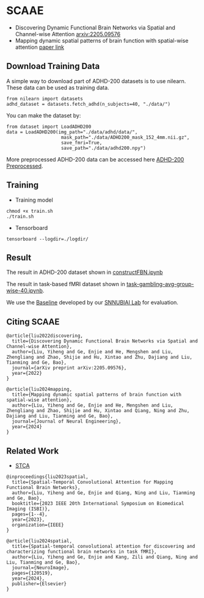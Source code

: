 # SCAAE
- Discovering Dynamic Functional Brain Networks via Spatial and Channel-wise Attention [arxiv:2205.09576](https://arxiv.org/abs/2205.09576) 
- Mapping dynamic spatial patterns of brain function with spatial-wise attention [paper link](https://iopscience.iop.org/article/10.1088/1741-2552/ad2cea)
## Download Training Data
A simple way to download part of ADHD-200 datasets is to use nilearn. These data can be used as training data.
```
from nilearn import datasets
adhd_dataset = datasets.fetch_adhd(n_subjects=40, "./data/")
```
You can make the dataset by:
```
from dataset import LoadADHD200
data = LoadADHD200(img_path="./data/adhd/data/", 
                    mask_path="./data/ADHD200_mask_152_4mm.nii.gz",
                    save_fmri=True, 
                    save_path="./data/adhd200.npy")
```
More preprocessed ADHD-200 data can be accessed here [ADHD-200 Preprocessed](http://preprocessed-connectomes-project.org/adhd200/).

## Training
- Training model
```
chmod +x train.sh
./train.sh
```

- Tensorboard
```
tensorboard --logdir=./logdir/
```

## Result
The result in ADHD-200 dataset shown in [constructFBN.ipynb](./constructFBN.ipynb)

The result in task-based fMRI dataset shown in [task-gambling-avg-group-wise-40.ipynb](./task-gambling-avg-group-wise-40.ipynb). 

We use the [Baseline](https://github.com/SNNUBIAI/Baseline) developed by our [SNNUBIAI Lab](https://github.com/SNNUBIAI/) for evaluation. 

## Citing SCAAE
```
@article{liu2022discovering,
  title={Discovering Dynamic Functional Brain Networks via Spatial and Channel-wise Attention},
  author={Liu, Yiheng and Ge, Enjie and He, Mengshen and Liu, Zhengliang and Zhao, Shijie and Hu, Xintao and Zhu, Dajiang and Liu, Tianming and Ge, Bao},
  journal={arXiv preprint arXiv:2205.09576},
  year={2022}
}

@article{liu2024mapping,
  title={Mapping dynamic spatial patterns of brain function with spatial-wise attention},
  author={Liu, Yiheng and Ge, Enjie and He, Mengshen and Liu, Zhengliang and Zhao, Shijie and Hu, Xintao and Qiang, Ning and Zhu, Dajiang and Liu, Tianming and Ge, Bao},
  journal={Journal of Neural Engineering},
  year={2024}
}
```

## Related Work
- [STCA](https://github.com/SNNUBIAI/STCAE)
```
@inproceedings{liu2023spatial,
  title={Spatial-Temporal Convolutional Attention for Mapping Functional Brain Networks},
  author={Liu, Yiheng and Ge, Enjie and Qiang, Ning and Liu, Tianming and Ge, Bao},
  booktitle={2023 IEEE 20th International Symposium on Biomedical Imaging (ISBI)},
  pages={1--4},
  year={2023},
  organization={IEEE}
}

@article{liu2024spatial,
  title={Spatial-temporal convolutional attention for discovering and characterizing functional brain networks in task fMRI},
  author={Liu, Yiheng and Ge, Enjie and Kang, Zili and Qiang, Ning and Liu, Tianming and Ge, Bao},
  journal={NeuroImage},
  pages={120519},
  year={2024},
  publisher={Elsevier}
}
```
